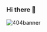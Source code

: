 ### Hi there 👋

![404banner](https://github.com/Zezypups/Zezypups/assets/109433579/e4dc5a81-9b10-43e1-be75-a4082b8d656f)





<!--
**Zezypups/Zezypups** is a ✨ _special_ ✨ repository because its `README.md` (this file) appears on your GitHub profile.

Here are some ideas to get you started:

- 🔭 I’m currently working on ...
- 🌱 I’m currently learning ...
- 👯 I’m looking to collaborate on ...
- 🤔 I’m looking for help with ...
- 💬 Ask me about ...
- 📫 How to reach me: ...
- 😄 Pronouns: ...
- ⚡ Fun fact: ...
-->
